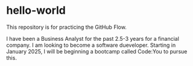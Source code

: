 # hello-world
This repository is for practicing the GitHub Flow.

I have been a Business Analyst for the past 2.5-3 years for a financial company. I am looking to become a software dueveloper. Starting in January 2025, I will be beginning a bootcamp called Code:You to pursue this.
